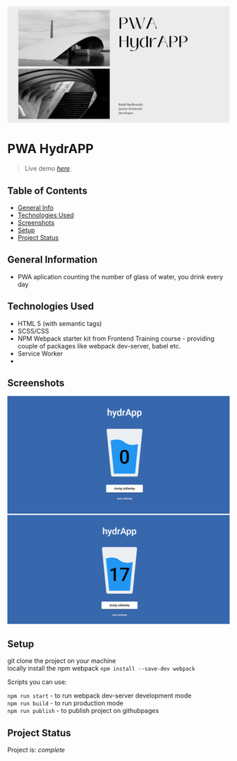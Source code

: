 ![cover](src/assets/img/hydrappProjectImg.png)

# PWA HydrAPP
> Live demo [_here_](https://rafal-bedkowski.github.io/hydrapp/).

## Table of Contents
* [General Info](#general-information)
* [Technologies Used](#technologies-used)
* [Screenshots](#screenshots)
* [Setup](#setup)
* [Project Status](#project-status)

## General Information
- PWA aplication counting the number of glass of water, you drink every day

## Technologies Used
- HTML 5 (with semantic tags)
- SCSS/CSS
- NPM Webpack starter kit from Frontend Training course - providing couple of packages like webpack dev-server, babel etc.  
- Service Worker
- 


## Screenshots
![Example screenshot](src/assets/img/hydrapp1.png)
![Example screenshot](src/assets/img/hydrapp2.png)



## Setup

git clone the project on your machine  
locally install the npm webpack `npm install --save-dev webpack`  

Scripts you can use:

`npm run start` - to run webpack dev-server development mode  
`npm run build` - to run production mode  
`npm run publish` - to publish project on githubpages  


## Project Status
Project is: _complete_ 
